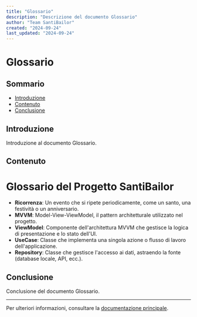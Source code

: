 ```yaml
---
title: "Glossario"
description: "Descrizione del documento Glossario"
author: "Team SantiBailor"
created: "2024-09-24"
last_updated: "2024-09-24"
---
```


# Glossario

## Sommario
- [Introduzione](#introduzione)
- [Contenuto](#contenuto)
- [Conclusione](#conclusione)

## Introduzione
Introduzione al documento Glossario.

## Contenuto
# Glossario del Progetto SantiBailor

- **Ricorrenza**: Un evento che si ripete periodicamente, come un santo, una festività o un anniversario.
- **MVVM**: Model-View-ViewModel, il pattern architetturale utilizzato nel progetto.
- **ViewModel**: Componente dell'architettura MVVM che gestisce la logica di presentazione e lo stato dell'UI.
- **UseCase**: Classe che implementa una singola azione o flusso di lavoro dell'applicazione.
- **Repository**: Classe che gestisce l'accesso ai dati, astraendo la fonte (database locale, API, ecc.).

## Conclusione
Conclusione del documento Glossario.

---
Per ulteriori informazioni, consultare la [documentazione principale](../README.md).
